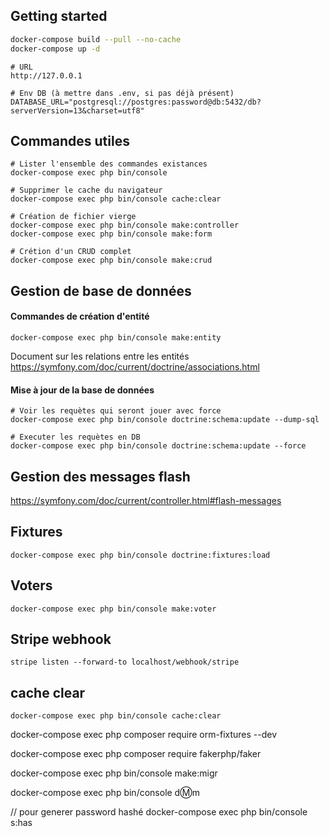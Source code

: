 ## Getting started

```bash
docker-compose build --pull --no-cache
docker-compose up -d
```

```
# URL
http://127.0.0.1

# Env DB (à mettre dans .env, si pas déjà présent)
DATABASE_URL="postgresql://postgres:password@db:5432/db?serverVersion=13&charset=utf8"
```

## Commandes utiles
```
# Lister l'ensemble des commandes existances 
docker-compose exec php bin/console

# Supprimer le cache du navigateur
docker-compose exec php bin/console cache:clear

# Création de fichier vierge
docker-compose exec php bin/console make:controller
docker-compose exec php bin/console make:form

# Crétion d'un CRUD complet
docker-compose exec php bin/console make:crud
```

## Gestion de base de données

#### Commandes de création d'entité
```
docker-compose exec php bin/console make:entity
```
Document sur les relations entre les entités
https://symfony.com/doc/current/doctrine/associations.html

#### Mise à jour de la base de données
```
# Voir les requètes qui seront jouer avec force
docker-compose exec php bin/console doctrine:schema:update --dump-sql

# Executer les requètes en DB
docker-compose exec php bin/console doctrine:schema:update --force
```

## Gestion des messages flash
https://symfony.com/doc/current/controller.html#flash-messages

## Fixtures
```
docker-compose exec php bin/console doctrine:fixtures:load
```

## Voters
```
docker-compose exec php bin/console make:voter
```

## Stripe webhook
```
stripe listen --forward-to localhost/webhook/stripe
```

## cache clear
```
docker-compose exec php bin/console cache:clear
```


docker-compose exec php composer require orm-fixtures --dev   

docker-compose exec php composer require fakerphp/faker

docker-compose exec php bin/console make:migr


docker-compose exec php bin/console d:m:m    

 // pour generer password hashé
docker-compose exec php bin/console s:has
